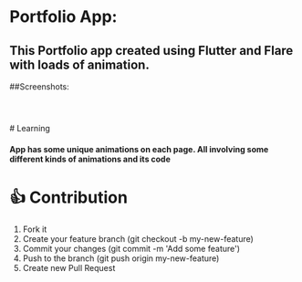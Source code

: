# Portfolio App:  

## This Portfolio app created using Flutter and Flare with loads of animation.   

##Screenshots:

<p>
    <img src=""/>

</p>
<p>
    <img src=""/>

</p>
<p>
    <img src=""/>

</p>
# Learning

#### App has some unique animations on each page. All involving some different kinds of animations and its code

# 👍 Contribution
1. Fork it
2. Create your feature branch (git checkout -b my-new-feature)
3. Commit your changes (git commit -m 'Add some feature')
4. Push to the branch (git push origin my-new-feature)
5. Create new Pull Request
